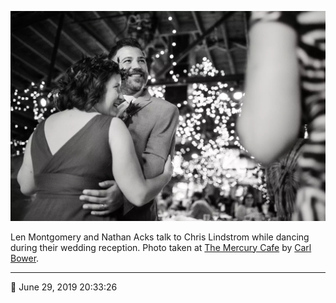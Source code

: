 ![Len Montgomery and Nathan Acks talk to Chris Lindstrom while dancing](assets/c79372a621a5b8a6d93d299ca0cd26e1.webp)

Len Montgomery and Nathan Acks talk to Chris Lindstrom while dancing during their wedding reception. Photo taken at [The Mercury Cafe](http://mercurycafe.com/) by [Carl Bower](http://carlbowerphotos.com/).

- - - -

<span aria-hidden="true">📅</span> June 29, 2019 20:33:26
